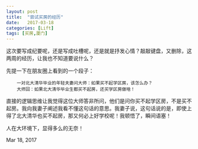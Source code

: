 ```yaml
---
layout: post
title:  "尝试买房的经历"
date:   2017-03-18
categories: [Lift]
tags: [买房,厦门]
---
```


这次要写成纪要呢，还是写成吐槽呢，还是就是抒发心情？敲敲键盘，又删除，这两周的经历，让我也不知道要说什么？

先提一下在朋友圈上看到的一个段子：
```
    一对北大清华毕业的年轻夫妻问大师：如果买不起学区房，该怎么办？
    大师回：如果北大清华毕业生都买不起房，还买学区房做啥！
```

直接的逻辑思维让我觉得这位大师答非所问，他们是问你买不起学区房，不是买不起房。我向我妻子阐述我看不懂这句话的意思。我妻子说，这句话说的是，即使上得了北大清华也买不起房，那又何必上好学校呢！我顿悟了，瞬间语塞！

人在大环境下，显得多么的无奈！
<div class="meta">Mar 18, 2017</div>
